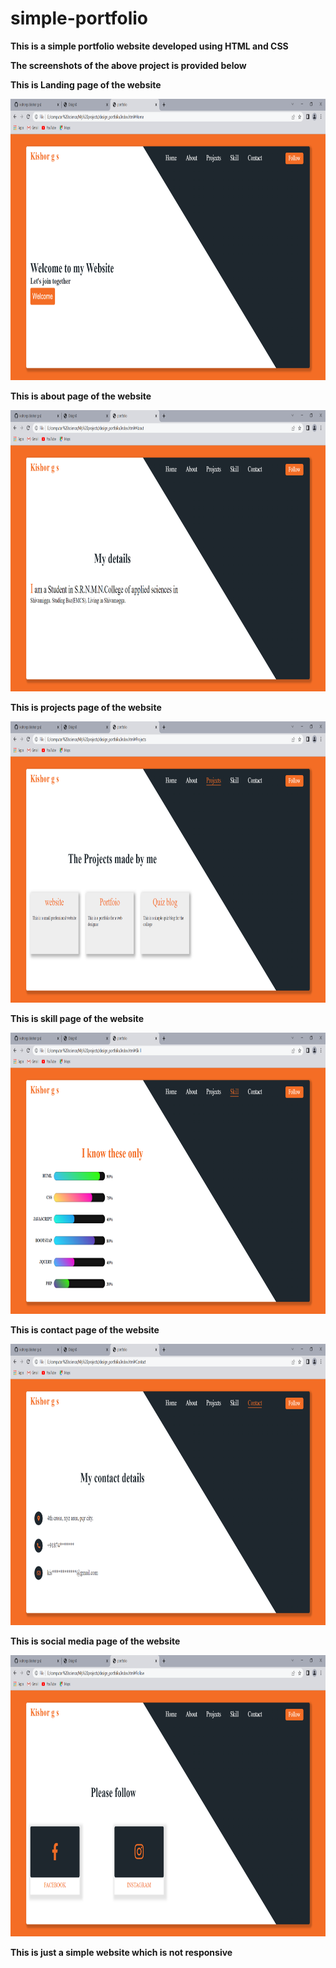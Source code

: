 # simple-portfolio
**This is a simple portfolio website developed using HTML and CSS**

**The screenshots of the above project is provided below**

**This is Landing page of the website**

<img src="img/home.png" width=600 height=450>

**This is about page of the website**

<img src="img/about.png" width=600 height=450>

**This is projects page of the website**

<img src="img/projects.png" width=600 height=450>

**This is skill page of the website**

<img src="img/skills.png" width=600 height=450>


**This is contact page of the website**

<img src="img/contact.png" width=600 height=450>

**This is social media page of the website**

<img src="img/social.png" width=600 height=450>


**This is just a simple website which is not responsive**

